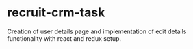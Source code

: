 # recruit-crm-task
Creation of user details page and implementation of edit details functionality with react and redux setup.
